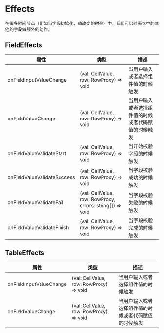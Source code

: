 # Effects

在很多时间节点（比如当字段初始化，值改变的时候）中，我们可以对表格中的其他的字段做额外的动作。

## FieldEffects

|属性|类型|描述|
|----|----|----|
|onFieldInputValueChange|(val: CellValue, row: RowProxy) => void|当用户输入或者选择组件值的时候触发|
|onFieldValueChange|(val: CellValue, row: RowProxy) => void|当用户输入或者选择组件值的时候或者代码赋值的时候触发|
|onFieldValueValidateStart|(val: CellValue, row: RowProxy) => void|当开始校验字段的时候触发|
|onFieldValueValidateSuccess|(val: CellValue, row: RowProxy) => void|当字段校验成功的时候触发|
|onFieldValueValidateFail|(val: CellValue, row: RowProxy, errors: string[]) => void|当字段校验失败的时候触发|
|onFieldValueValidateFinish|(val: CellValue, row: RowProxy) => void|当字段校验完成的时候触发|

## TableEffects

|属性|类型|描述|
|----|----|----|
|onFieldInputValueChange|(val: CellValue, row: RowProxy) => void|当用户输入或者选择组件值的时候触发|
|onFieldValueChange|(val: CellValue, row: RowProxy) => void|当用户输入或者选择组件值的时候或者代码赋值的时候触发|


